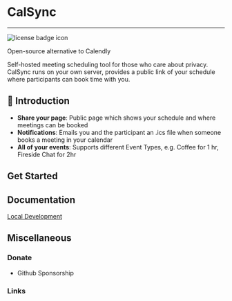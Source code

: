 <!-- todo: logo -->

# CalSync

----

<!-- todo: build, coverage, deps, paypal -->
![license badge icon](https://img.shields.io/apm/l/https://github.com/aleccool213/calsync-2)

Open-source alternative to Calendly

Self-hosted meeting scheduling tool for those who care about privacy. CalSync runs on your own server, provides a public link of your schedule where participants can book time with you.

<!-- todo: website, live demo, graphql playground -->

<!-- screenshot -->

## 👋 Introduction

* **Share your page**: Public page which shows your schedule and where meetings can be booked
* **Notifications**: Emails you and the participant an .ics file when someone books a meeting in your calendar
* **All of your events**: Supports different Event Types, e.g. Coffee for 1 hr, Fireside Chat for 2hr

## Get Started

<!-- todo: add deployment options -->

## Documentation

[Local Development](./docs/development.md)

<!-- todo: add -->

## Miscellaneous

### Donate

* Github Sponsorship

### Links


